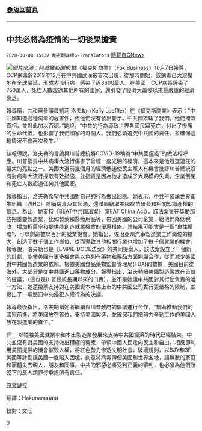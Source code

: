###  [:house:返回首頁](https://github.com/ourhimalayas/txt)
---

## 中共必將為疫情的一切後果擔責
`2020-10-08 15:37 秘密翻译组G-Translators` [轉載自GNews](https://gnews.org/zh-hant/411798/)

![]()![](https://s3.amazonaws.com/gnews-media-offload/wp-content/uploads/2020/10/08151013/apolo.png)*圖片來源：阿波羅新聞網*
據《福克斯商業》（Fox Business）10月7日報導，CCP病毒於2019年12月在中共國武漢被首次出現，從那時開始，該病毒已大規模地在全球蔓延，形成大流行病，感染了近3600萬人。在美國，CCP病毒感染了750萬人，死亡人數超過其他所有的國家，還引發了經濟大蕭條以來最嚴重的經濟衰退。

報導稱，共和黨參議員凱莉·洛夫勒（Kelly Loeffler）在《福克斯商業》表示：“中共國知道這種病毒的危害性，但他們沒有發出警示。中共國欺騙了我們，他們掩蓋真相，並對此加以否認。”她說，“中共的行為導致世界各國民眾死亡，付出了慘痛的生命代價，也影響了我們國家的每個人。我們必須追究中共國的責任，並確保這種情況不會再次發生。”

該報導說，洛夫勒的言論與川普總統將COVID-19稱為“中共國瘟疫”的做法相呼應。川普指責中共病毒大流行傷害了曾經一度光明的經濟，這本來是他競選連任的最大的亮點之一。美國大選前幾個月的經濟低迷使民主黨人有機會批評川普總統沒有對病毒大流行採取有效措施，並指責是因為他才造成了大規模的失業，企業倒閉和死亡人數超過任何其他國家。

報導指出，洛夫勒希望中共國對自己的行為做出回應。她表示，中共不僅讓世界衛生組織（WHO）隱瞞病毒及其起源，還試圖竊取美國疫苗研發和相關知識產權的信息。為此，她支持《BEAT中共國法案》（BEAT China Act），該法案旨在獎勵那些把重要製造業，比如製藥和醫療用品等，帶回美國的公司企業，給他們降低稅收，增加折舊率和提供能創造就業機會的優惠措施。其結果可能會是一個“良性循環”，可以創造數以百計的就業機會。她指出，佐治亞州汽車製造業工作崗位的擴大，創造了數千個工作崗位，從而導致其他相關行業也增加了數千個就業的機會。報導說，洛夫勒也是《EMPIL-DOCE法案》的共同提案人，該法案設立了一個新的計劃，能使美國有更多機會與以色列在藥物和藥品方面開展合作，從而減少美國對中共國製造業的依賴。根據美國食品藥物監督管理局(FDA)的數據，美國目前從海外，大部分是從中共國進口藥物成分。報導指出，洛夫勒把美國製造業放在首位的提議，（這也是川普總統長期以來的口實），並不是她讓中共國對其行動負責的唯一方法，她還投票支持對在美國資本市場上市的中共國公司實行更嚴格的限制，並提出了一項懲罰中共侵犯人權行為的決議。

報導最後指出，洛夫勒稱她將繼續與川普政府的倡議進行合作，“幫助推動我們的國家前進，將美國放在首位，支持美國製造，並確保我們把努力辛勤工作的美國人放在製造業的首位。”

評： 以犧牲美國就業率和本土製造業發展來支持中共國經濟的時代已經結束。中共並沒有對美國的支持做出積極的響應，帶領中國人民走向民主和自由，相反卻利用美國提供的機會摧毀人權，將紅色勢力滲透文明社會，破壞規則，以BJY和3F美國等計劃讓美國一度陷入困境，刻意將病毒傳便美國和世界各地，讓無數的家庭和團體失去親人，朋友和同事。中共的邪惡必將受到正義的審判，也必須為他們所犯下的反人類罪行承擔所有責任。

[原文鏈接](https://www.foxbusiness.com/markets/trump-america-first-sen-loeffler-punish-china-coronavirus)

翻譯：Hakunamatata

校對：文旺

0
